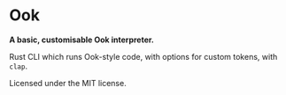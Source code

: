 # Ook

**A basic, customisable Ook interpreter.**

Rust CLI which runs Ook-style code, with options for custom tokens, with `clap`.

Licensed under the MIT license.
